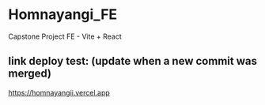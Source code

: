 # Homnayangi_FE

Capstone Project FE - Vite + React

## link deploy test: (update when a new commit was merged)

https://homnayangii.vercel.app
